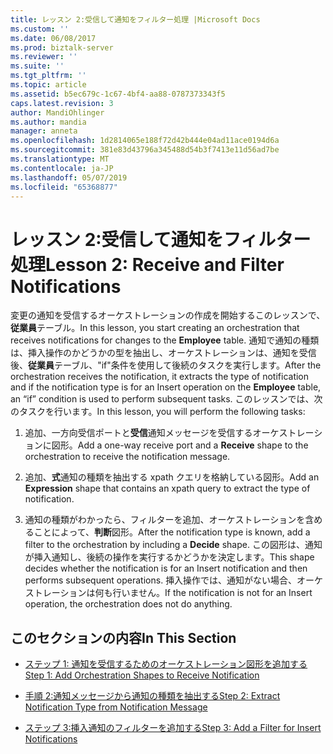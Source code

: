 ```yaml
---
title: レッスン 2:受信して通知をフィルター処理 |Microsoft Docs
ms.custom: ''
ms.date: 06/08/2017
ms.prod: biztalk-server
ms.reviewer: ''
ms.suite: ''
ms.tgt_pltfrm: ''
ms.topic: article
ms.assetid: b5ec679c-1c67-4bf4-aa88-0787373343f5
caps.latest.revision: 3
author: MandiOhlinger
ms.author: mandia
manager: anneta
ms.openlocfilehash: 1d2814065e188f72d42b444e04ad11ace0194d6a
ms.sourcegitcommit: 381e83d43796a345488d54b3f7413e11d56ad7be
ms.translationtype: MT
ms.contentlocale: ja-JP
ms.lasthandoff: 05/07/2019
ms.locfileid: "65368877"
---
```

# <a name="lesson-2-receive-and-filter-notifications"></a><span data-ttu-id="1a871-102">レッスン 2:受信して通知をフィルター処理</span><span class="sxs-lookup"><span data-stu-id="1a871-102">Lesson 2: Receive and Filter Notifications</span></span>
<span data-ttu-id="1a871-103">変更の通知を受信するオーケストレーションの作成を開始するこのレッスンで、**従業員**テーブル。</span><span class="sxs-lookup"><span data-stu-id="1a871-103">In this lesson, you start creating an orchestration that receives notifications for changes to the **Employee** table.</span></span> <span data-ttu-id="1a871-104">通知で通知の種類は、挿入操作のかどうかの型を抽出し、オーケストレーションは、通知を受信後、**従業員**テーブル、"if"条件を使用して後続のタスクを実行します。</span><span class="sxs-lookup"><span data-stu-id="1a871-104">After the orchestration receives the notification, it extracts the type of notification and if the notification type is for an Insert operation on the **Employee** table, an “if” condition is used to perform subsequent tasks.</span></span> <span data-ttu-id="1a871-105">このレッスンでは、次のタスクを行います。</span><span class="sxs-lookup"><span data-stu-id="1a871-105">In this lesson, you will perform the following tasks:</span></span>  
  
1.  <span data-ttu-id="1a871-106">追加、一方向受信ポートと**受信**通知メッセージを受信するオーケストレーションに図形。</span><span class="sxs-lookup"><span data-stu-id="1a871-106">Add a one-way receive port and a **Receive** shape to the orchestration to receive the notification message.</span></span>  
  
2.  <span data-ttu-id="1a871-107">追加、**式**通知の種類を抽出する xpath クエリを格納している図形。</span><span class="sxs-lookup"><span data-stu-id="1a871-107">Add an **Expression** shape that contains an xpath query to extract the type of notification.</span></span>  
  
3.  <span data-ttu-id="1a871-108">通知の種類がわかったら、フィルターを追加、オーケストレーションを含めることによって、**判断**図形。</span><span class="sxs-lookup"><span data-stu-id="1a871-108">After the notification type is known, add a filter to the orchestration by including a **Decide** shape.</span></span> <span data-ttu-id="1a871-109">この図形は、通知が挿入通知し、後続の操作を実行するかどうかを決定します。</span><span class="sxs-lookup"><span data-stu-id="1a871-109">This shape decides whether the notification is for an Insert notification and then performs subsequent operations.</span></span> <span data-ttu-id="1a871-110">挿入操作では、通知がない場合、オーケストレーションは何も行いません。</span><span class="sxs-lookup"><span data-stu-id="1a871-110">If the notification is not for an Insert operation, the orchestration does not do anything.</span></span>  
  
## <a name="in-this-section"></a><span data-ttu-id="1a871-111">このセクションの内容</span><span class="sxs-lookup"><span data-stu-id="1a871-111">In This Section</span></span>  
  
-   [<span data-ttu-id="1a871-112">ステップ 1: 通知を受信するためのオーケストレーション図形を追加する</span><span class="sxs-lookup"><span data-stu-id="1a871-112">Step 1: Add Orchestration Shapes to Receive Notification</span></span>](../../adapters-and-accelerators/adapter-sql/step-1-add-orchestration-shapes-to-receive-notification.md)  
  
-   [<span data-ttu-id="1a871-113">手順 2:通知メッセージから通知の種類を抽出する</span><span class="sxs-lookup"><span data-stu-id="1a871-113">Step 2: Extract Notification Type from Notification Message</span></span>](../../adapters-and-accelerators/adapter-sql/step-2-extract-notification-type-from-notification-message.md)  
  
-   [<span data-ttu-id="1a871-114">ステップ 3:挿入通知のフィルターを追加する</span><span class="sxs-lookup"><span data-stu-id="1a871-114">Step 3: Add a Filter for Insert Notifications</span></span>](../../adapters-and-accelerators/adapter-sql/step-3-add-a-filter-for-insert-notifications.md)